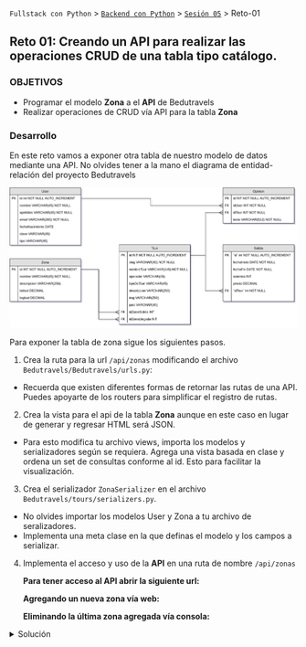 `Fullstack con Python` > [`Backend con Python`](../../Readme.md) > [`Sesión 05`](../Readme.md) > Reto-01
## Reto 01: Creando un API para realizar las operaciones CRUD de una tabla tipo catálogo.

### OBJETIVOS
- Programar el modelo __Zona__ a el __API__ de Bedutravels
- Realizar operaciones de CRUD vía API para la tabla __Zona__


### Desarrollo

 En este reto vamos a exponer otra tabla de nuestro modelo de datos mediante una API. No olvides tener a la mano el diagrama de entidad-relación del proyecto Bedutravels

   ![Diagrama entidad-relación](assets/bedutravels-modelo-er.png)

Para exponer la tabla de zona sigue los siguientes pasos.

1. Crea la ruta para la url `/api/zonas` modificando el archivo `Bedutravels/Bedutravels/urls.py`:

- Recuerda que existen diferentes formas de retornar las rutas de una API. Puedes apoyarte de los routers para simplificar el registro de rutas.

2. Crea la vista para el api de la tabla __Zona__ aunque en este caso en lugar de generar y regresar HTML será JSON.

- Para esto modifica tu archivo views, importa los modelos y serializadores según se requiera. Agrega una vista basada en clase y ordena un set de consultas conforme al id. Esto para facilitar la visualización.



3. Crea el serializador `ZonaSerializer` en el archivo `Bedutravels/tours/serializers.py`.

- No olvides importar los modelos User y Zona a tu archivo de seralizadores.
- Implementa una meta clase en la que definas el modelo y los campos a serializar.

4. Implementa el acceso y uso de la __API__ en una ruta de nombre `/api/zonas`

   __Para tener acceso al API abrir la siguiente url:__

   __Agregando un nueva zona vía web:__

   __Eliminando la última zona agregada vía consola:__



<details>
<summary>Solución</summary>



1. Crea la ruta para la url `/api/zonas` modificando el archivo `Bedutravels/Bedutravels/urls.py`:

   ```python
   router.register(r'zonas', views.ZonaViewSet)
   ```
   ***

2. Crea la vista para el api de la tabla __Zona__ aunque en este caso en lugar de generar y regresar HTML será JSON.

   __Abrimos el archivo `Bedutravels/tours/views.py` y agregar el siguiente contenido:__

   ```python
   from .serializers import UsuarioSerializer, ZonaSerializer

   [...al final agregar...]
   class ZonaViewSet(viewsets.ModelViewSet):
      """
      API que permite realizar operaciones en la tabla Zona
      """
      # Se define el conjunto de datos sobre el que va a operar la vista,
      # en este caso sobre todos los zonas disponibles.
      queryset = Zona.objects.all().order_by('id')
      # Se define el Serializador encargado de transformar la peticiones
      # en formato JSON a objetos de Django y de Django a JSON.
      serializer_class = ZonaSerializer
   ```
   ***

3. Crea el serializador `ZonaSerializer` en el archivo `Bedutravels/tours/serializers.py`.

   ```python
   from .models import User, Zona

   class ZonaSerializer(serializers.HyperlinkedModelSerializer):
       """ Serializador para atender las conversiones para Zona """
       class Meta:
           # Se define sobre que modelo actua
           model = Zona
           # Se definen los campos a incluir
           fields = ('id', 'nombre', 'descripcion', 'longitud', 'latitud')
   ```
   ***

4. Implementa el acceso y uso de la __API__ en una ruta de nombre `/api/zonas`

   __Para tener acceso al API abrir la siguiente url:__

   http://localhost:8000/api/zonas/

   Se deberá de observar algo similar a lo siguiente:

   ![bedutravels API Zonas](assets/api-zonas-01.png)

   __Agregando un nueva zona vía web:__

   ![Agregando zona vía web](assets/api-zonas-02.png)

   ![Zona agregado](assets/api-zonas-03.png)

   __Eliminando la última zona agregada vía consola:__

   ```console
   (Bedutravels) Reto-02 $ curl -X DELETE http://localhost:8000/api/zonas/5/

   (Bedutravels) Reto-02 $
   ```
   Sin más el usuario se elimina y se puede verificar en la vista web.
</details>